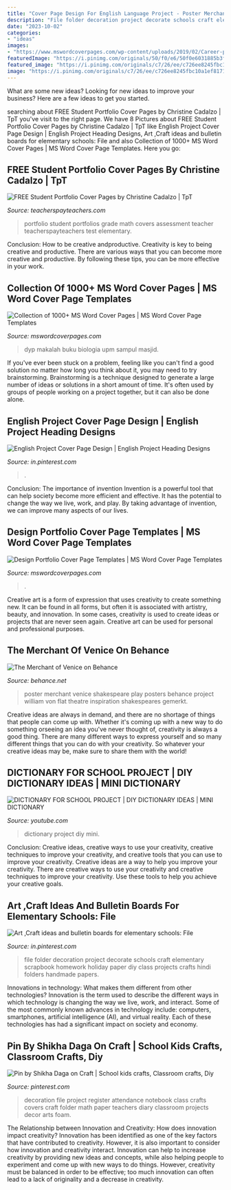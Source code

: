 ```yaml
---
title: "Cover Page Design For English Language Project - Poster Merchant Venice Shakespeare Play Posters Behance Project William Von Flat Theatre Inspiration Shakespeares Gemerkt"
description: "File folder decoration project decorate schools craft elementary scrapbook homework holiday paper diy class projects crafts hindi folders handmade papers"
date: "2023-10-02"
categories:
- "ideas"
images:
- "https://www.mswordcoverpages.com/wp-content/uploads/2019/02/Career-portfolio-cover-4-CRC.png"
featuredImage: "https://i.pinimg.com/originals/50/f0/e6/50f0e6031885b3f4b7d4032fdac1f390.jpg"
featured_image: "https://i.pinimg.com/originals/c7/26/ee/c726ee8245fbc10a1ef817101b165aab.jpg"
image: "https://i.pinimg.com/originals/c7/26/ee/c726ee8245fbc10a1ef817101b165aab.jpg"
---
```



What are some new ideas?
Looking for new ideas to improve your business? Here are a few ideas to get you started.

	

		
searching about FREE Student Portfolio Cover Pages by Christine Cadalzo | TpT you've visit to the right page. We have 8 Pictures about FREE Student Portfolio Cover Pages by Christine Cadalzo | TpT like English Project Cover Page Design | English Project Heading Designs, Art ,Craft ideas and bulletin boards for elementary schools: File and also Collection of 1000+ MS Word Cover Pages | MS Word Cover Page Templates. Here you go:
		
    
## FREE Student Portfolio Cover Pages By Christine Cadalzo | TpT

<img loading=lazy src="https://ecdn.teacherspayteachers.com/thumbitem/FREE-Student-Portfolio-Cover-Pages-2300874-1460091644/original-2300874-1.jpg" onerror="this.onerror=null;this.src='https://tse1.mm.bing.net/th?id=OIP.Mfw71ooE6rqecYvVmxRKQQAAAA&amp;pid=15.1';" alt="FREE Student Portfolio Cover Pages by Christine Cadalzo | TpT">

_Source: teacherspayteachers.com_

>portfolio student portfolios grade math covers assessment teacher teacherspayteachers test elementary. 

	

Conclusion: How to be creative andproductive.
Creativity is key to being creative and productive. There are various ways that you can become more creative and productive. By following these tips, you can be more effective in your work.

    
## Collection Of 1000+ MS Word Cover Pages | MS Word Cover Page Templates

<img loading=lazy src="https://www.mswordcoverpages.com/wp-content/uploads/2018/11/Biology-assignment-cover-page-4-CRC-232x300.png" onerror="this.onerror=null;this.src='https://tse4.mm.bing.net/th?id=OIP.DiTISse1qY1tAAXNF7D_lAAAAA&amp;pid=15.1';" alt="Collection of 1000+ MS Word Cover Pages | MS Word Cover Page Templates">

_Source: mswordcoverpages.com_

>dyp makalah buku biologia upm sampul masjid. 

	

If you've ever been stuck on a problem, feeling like you can't find a good solution no matter how long you think about it, you may need to try brainstorming. Brainstorming is a technique designed to generate a large number of ideas or solutions in a short amount of time. It's often used by groups of people working on a project together, but it can also be done alone.

    
## English Project Cover Page Design | English Project Heading Designs

<img loading=lazy src="https://i.pinimg.com/736x/95/5b/18/955b18f294aca6a09f771f8ae9ad0f84.jpg" onerror="this.onerror=null;this.src='https://tse3.mm.bing.net/th?id=OIP.GxzVLGStSVgqZ1oPqCEz_QHaFj&amp;pid=15.1';" alt="English Project Cover Page Design | English Project Heading Designs">

_Source: in.pinterest.com_

>. 

	

Conclusion: The importance of invention
Invention is a powerful tool that can help society become more efficient and effective. It has the potential to change the way we live, work, and play. By taking advantage of invention, we can improve many aspects of our lives.

    
## Design Portfolio Cover Page Templates | MS Word Cover Page Templates

<img loading=lazy src="https://www.mswordcoverpages.com/wp-content/uploads/2019/02/Career-portfolio-cover-4-CRC.png" onerror="this.onerror=null;this.src='https://tse3.mm.bing.net/th?id=OIP.LLJa9c3rfNm0mTWn-6Gg-QAAAA&amp;pid=15.1';" alt="Design Portfolio Cover Page Templates | MS Word Cover Page Templates">

_Source: mswordcoverpages.com_

>. 

	

Creative art is a form of expression that uses creativity to create something new. It can be found in all forms, but often it is associated with artistry, beauty, and innovation. In some cases, creativity is used to create ideas or projects that are never seen again. Creative art can be used for personal and professional purposes.

    
## The Merchant Of Venice On Behance

<img loading=lazy src="https://mir-s3-cdn-cf.behance.net/project_modules/1400/d6b7ce8049867.560b666234401.jpg" onerror="this.onerror=null;this.src='https://tse2.mm.bing.net/th?id=OIP.wOvXIfAa9qwaQYn6jcYwyQHaJ4&amp;pid=15.1';" alt="The Merchant of Venice on Behance">

_Source: behance.net_

>poster merchant venice shakespeare play posters behance project william von flat theatre inspiration shakespeares gemerkt. 

	

Creative ideas are always in demand, and there are no shortage of things that people can come up with. Whether it's coming up with a new way to do something orseeing an idea you've never thought of, creativity is always a good thing. There are many different ways to express yourself and so many different things that you can do with your creativity. So whatever your creative ideas may be, make sure to share them with the world!

    
## DICTIONARY FOR SCHOOL PROJECT | DIY DICTIONARY IDEAS | MINI DICTIONARY

<img loading=lazy src="https://i.ytimg.com/vi/YUEBJkuLzMQ/maxresdefault.jpg" onerror="this.onerror=null;this.src='https://tse1.mm.bing.net/th?id=OIP.uygJQRecpSaBBo5K3hQdxgHaEK&amp;pid=15.1';" alt="DICTIONARY FOR SCHOOL PROJECT | DIY DICTIONARY IDEAS | MINI DICTIONARY">

_Source: youtube.com_

>dictionary project diy mini. 

	

Conclusion: Creative ideas, creative ways to use your creativity, creative techniques to improve your creativity, and creative tools that you can use to improve your creativity.
Creative ideas are a way to help you improve your creativity. There are creative ways to use your creativity and creative techniques to improve your creativity. Use these tools to help you achieve your creative goals.

    
## Art ,Craft Ideas And Bulletin Boards For Elementary Schools: File

<img loading=lazy src="https://i.pinimg.com/originals/c7/26/ee/c726ee8245fbc10a1ef817101b165aab.jpg" onerror="this.onerror=null;this.src='https://tse4.mm.bing.net/th?id=OIP.LgW36vFj6Sj6tsJH50z9agHaKP&amp;pid=15.1';" alt="Art ,Craft ideas and bulletin boards for elementary schools: File">

_Source: in.pinterest.com_

>file folder decoration project decorate schools craft elementary scrapbook homework holiday paper diy class projects crafts hindi folders handmade papers. 

	

Innovations in technology: What makes them different from other technologies?
Innovation is the term used to describe the different ways in which technology is changing the way we live, work, and interact. Some of the most commonly known advances in technology include: computers, smartphones, artificial intelligence (AI), and virtual reality. Each of these technologies has had a significant impact on society and economy.

    
## Pin By Shikha Daga On Craft | School Kids Crafts, Classroom Crafts, Diy

<img loading=lazy src="https://i.pinimg.com/originals/50/f0/e6/50f0e6031885b3f4b7d4032fdac1f390.jpg" onerror="this.onerror=null;this.src='https://tse2.mm.bing.net/th?id=OIP.mUfWG9m1GbKTQda0EfDtIgHaNK&amp;pid=15.1';" alt="Pin by Shikha Daga on Craft | School kids crafts, Classroom crafts, Diy">

_Source: pinterest.com_

>decoration file project register attendance notebook class crafts covers craft folder math paper teachers diary classroom projects decor arts foam. 

	

The Relationship between Innovation and Creativity: How does innovation impact creativity?
Innovation has been identified as one of the key factors that have contributed to creativity. However, it is also important to consider how innovation and creativity interact. Innovation can help to increase creativity by providing new ideas and concepts, while also helping people to experiment and come up with new ways to do things. However, creativity must be balanced in order to be effective; too much innovation can often lead to a lack of originality and a decrease in creativity.

